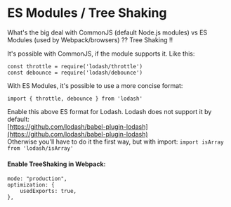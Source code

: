# ES Modules / Tree Shaking

What's the big deal with CommonJS \(default Node.js modules\) vs ES Modules \(used by Webpack/browsers\) ?? Tree Shaking !!

It's possible with CommonJS, if the module supports it. Like this:

```text
const throttle = require('lodash/throttle')
const debounce = require('lodash/debounce')
```

With ES Modules, it's possible to use a more concise format:

```text
import { throttle, debounce } from 'lodash'
```

Enable this above ES format for Lodash. Lodash does not support it by default:  
[https://github.com/lodash/babel-plugin-lodash](https://github.com/lodash/babel-plugin-lodash)  
Otherwise you'll have to do it the first way, but with import: `import isArray from 'lodash/isArray'`



#### Enable TreeShaking in Webpack:

```text
mode: "production",
optimization: {
    usedExports: true,
},
```

